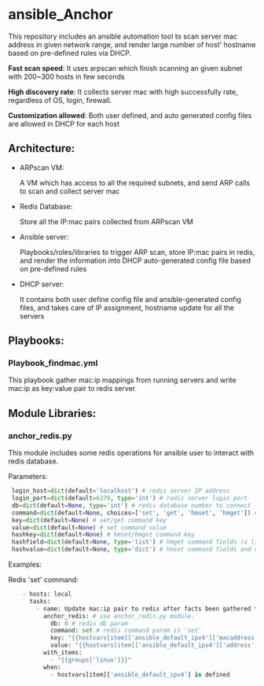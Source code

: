 # ansible_Anchor

This repository includes an ansible automation tool to scan server mac address in given network range, and render large number of host\' hostname based on pre-defined rules via DHCP.

**Fast scan speed**: It uses arpscan which finish scanning an given subnet with 200~300 hosts in few seconds 

**High discovery rate**: It collects server mac with high successfully rate, regardless of OS, login, firewall.

**Customization allowed**: Both user defined, and auto generated config files are allowed in DHCP for each host

## Architecture:
- ARPscan VM:

    A VM which has access to all the required subnets, and send ARP calls to scan and collect server mac
- Redis Database:

    Store all the IP:mac pairs collected from ARPscan VM
- Ansible server:

    Playbooks/roles/libraries to trigger ARP scan, store IP:mac pairs in redis, and render the information into DHCP auto-generated config file based on pre-defined rules
- DHCP server:

    It contains both user define config file and ansible-generated config files, and takes care of IP assignment, hostname update for all the servers

## Playbooks:
### Playbook_findmac.yml
This playbook gather mac:ip mappings from running servers and write mac:ip as key:value pair to redis server.

## Module Libraries:
### anchor_redis.py
This module includes some redis operations for ansible user to interact with redis database.

Parameters:
```python
 login_host=dict(default='localhost') # redis server IP address
 login_port=dict(default=6379, type='int') # redis server login port
 db=dict(default=None, type='int') # redis database number to connect
 command=dict(default=None, choices=['set', 'get', 'hmset', 'hmget']) # redis command to use
 key=dict(default=None) # set/get command key
 value=dict(default=None) # set command value
 hashkey=dict(default=None) # hmset/hmget command key
 hashfield=dict(default=None, type='list') # hmget command fields (a list)
 hashvalue=dict(default=None, type='dict') # hmset command fields and values (a dictionary)
```

Examples:

Redis 'set' command:
```python
    - hosts: local
      tasks:
        - name: Update mac:ip pair to redis after facts been gathered for linux group of hosts.
          anchor_redis: # use anchor_redis.py module.
            db: 0 # redis db param
            command: set # redis command param is 'set'
            key: "{{hostvars[item]['ansible_default_ipv4']['macaddress']}}" # key param for set cmd
            value: "{{hostvars[item]['ansible_default_ipv4']['address']}}" # value param for set cmd
          with_items:
            - "{{groups['linux']}}"
          when:
            - hostvars[item]['ansible_default_ipv4'] is defined
```
       
        
